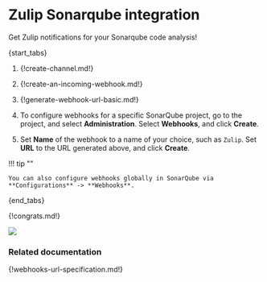 # Zulip Sonarqube integration

Get Zulip notifications for your Sonarqube code analysis!

{start_tabs}

1. {!create-channel.md!}

1. {!create-an-incoming-webhook.md!}

1. {!generate-webhook-url-basic.md!}

1. To configure webhooks for a specific SonarQube project, go to the project,
    and select **Administration**. Select **Webhooks**, and click **Create**.

1. Set **Name** of the webhook to a name of your choice, such as `Zulip`.
    Set **URL** to the URL generated above, and click **Create**.

!!! tip ""

    You can also configure webhooks globally in SonarQube via
    **Configurations** -> **Webhooks**.

{end_tabs}

{!congrats.md!}

![](/static/images/integrations/sonarqube/001.png)

### Related documentation

{!webhooks-url-specification.md!}
